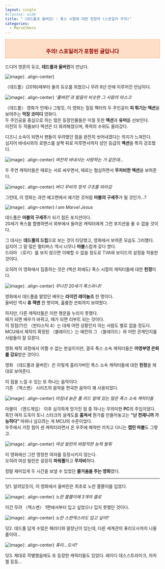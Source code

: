 ```yaml
---
layout: single
#classes: wide
title: "〈데드풀과 울버린〉꞉ 폭스 시절에 대한 헌정작 (스포일러 주의)"
categories:
  - MarvelHero
---
```


<div style="background-color: #fedec7; padding: 10px; border: 1px dashed #fe8943; margin-bottom: 1.2em;"><p style="text-align: center; margin-bottom: 0;"><b><span style="color: #980000; font-size: 1.222em;">주의! 스포일러가 포함된 글입니다</span></b></p></div>

드디어 영혼의 듀오, **데드풀과 울버린**이 만났다.  

![image](</images/2024-07-27b/deadpool-wolverine-ryan-reynolds-hugh-jackman-topaz-enhance-2xs64.jpg>){: .align-center}

〈데드풀〉(2016)때부터 둘의 듀오를 외쳤으니 무려 8년 만에 이루어진 만남이다.  

![image](</images/2024-07-27b/Deadpool.2016s64.jpg>){: .align-center}
*‘풀버린’과 발음이 비슷한 그 사람의 마스크*

〈데드풀〉 영화가 언제나 그렇듯, 이 영화는 힐링 팩터의 두 주인공이 **피 튀기는 액션**을 보여주는 **막장 코미디** 영화다.  
두 주인공을 중심으로 하는 많은 등장인물들은 미칠 듯한 **액션**과 **유머**를 선보인다.  
이전의 두 작품보다 액션은 더 화려해졌으며, 폭력의 수위도 올라갔다.

디즈니 소속이 되면서 팬들이 우려했던 점을 완전히 씻어내겠다는 의지가 느껴진다.  
심지어 바네사와의 로맨스를 살짝 뒤로 미루면서까지 성인 등급의 **액션**을 특히 강조했다.

![image](</images/2024-07-27b/DP&Wolvy_20240727_120911.162s64.jpg>){: .align-center}
*여전히 바네사는 사랑하는 거 같은데...*

두 주연 캐릭터들은 때로는 서로 싸우면서, 때로는 협심하면서 **무자비한 액션**을 보여준다.

![image](</images/2024-07-27b/DP&Wolvy_20240727_121521.334s64.jpg>){: .align-center}
*버디 무비의 정석 구조를 따라감*

그런데, 이 영화는 과연 예고편에서 얘기한 것처럼 **마블의 구세주**가 될 것인가...?

![image](</images/2024-07-27b/jesus-s64.jpg>){: .align-center}
*I am Marvel Jesus*

데드풀은 **마블의 구세주**가 되기 힘든 포지션이다.  
20세기 폭스를 합병하면서 외부에서 들어온 캐릭터에게 그런 포지션을 줄 수 없을 것이다.

그 대사는 **데드풀의 드립**으로 보는 것이 타당했고, 영화에서 보여준 모습도 그러했다.  
심지어 그 말 많은 멀티버스 역시 너무나 **마블**스럽게 갖다 썼다.  
드라마 〈로키〉를 보지 않으면 이해할 수 없을 정도로 TVA와 보이드의 설정을 적용한 것이다.

오히려 이 영화에서 집중하는 것은 (액션 외에도) 폭스 시절의 캐릭터들에 대한 **헌정**이다.

![image](</images/2024-07-27b/DP&Wolvy_20240727_121344.223s64.jpg>){: .align-center}
*무너진 20세기 폭스라니!!*

영화에서 데드풀을 맡았던 배우는 **라이언 레이놀즈** 한 명이다.  
울버린 역시 **휴 잭맨** 한 명이며, 훌륭한 은퇴까지 보여줬다.

하지만, 다른 캐릭터들은 이런 행운을 누리지 못했다.  
때가 되면 배우가 바뀌고, 때가 되면 리부트 되는 것이다.  
이 정점(?)인 〈판타스틱 4〉는 대체 어떤 상황인지 아는 사람도 별로 없을 정도다.  
MCU에서 제작이 확정된 〈블레이드〉는 예전의 그 〈블레이드〉와 어떤 관계인지를 사람들이 잘 모른다.

영화 제작 과정에서 어쩔 수 없는 현실이지만, 결국 폭스 소속 캐릭터들은 **어영부영 은퇴를 강요**받은 것이다.

영화 〈데드풀과 울버린〉은 이렇게 흘러가버린 폭스 소속 캐릭터들에 대한 **헌정**을 제대로 보여준다.

이 점을 느낄 수 있는 또 하나는 음악이다.  
기존 〈엑스멘〉 시리즈의 음악을 편곡한 음악이 꽤 사용되었다.

![image](</images/2024-07-27b/DP&Wolvy_20240727_121413.278s64.jpg>){: .align-center}
*마침내 늙은 폴 러드 앞에 있는 많은 폭스 소속 캐릭터들*

마블이 〈엔드게임〉 이후 심각하게 망가진 점 중 하나는 무의미한 **PC**의 주입이었다.  
흑인 여자 도둑이 토니 스타크의 설계도를 **훔쳐서** 뭔가를 만들어놓고는 **“난 천재니까 가능하다”** 따위나 심으려는 게 MCU의 수준이었다.  
우주에서 가장 힘이 센 캐릭터라면서 온 우주에 해악만 끼치고 다니는 **캡틴 마블**도 그렇고.

![image](</images/2024-07-27b/DP&Wolvy_20240727_121447.041s64.jpg>){: .align-center}
*여성 빌런의 바람직한 능력 발휘*

이 영화에선 그런 멍청한 여자를 등장시키지 않는다.  
오히려 여성 빌런은 굉장히 **파워풀**하고 **무자비**하다.

정말 재미있게 두 시간을 보낼 수 있었던 **즐거움을 주는 영화**였다.

---

덧1. 알려있듯이, 이 영화에서 울버린은 최초로 노란 쫄쫄이를 입었다.

![image](</images/2024-07-27b/DP&Wolvy_20240727_121315.140s64.jpg>){: .align-center}
*노란 쫄쫄이에 3개의 클로*

이건 무려 〈엑스멘〉 1편에서부터 입고 싶었으나 입지 못했던 것이다.

![image](</images/2024-07-27b/X-Men_2000_Bs64.jpg>){: .align-center}
*노란 스판덱스라도 입고 싶어?*

덧2. 데드풀 답게 수많은 패러디와 말장난이 있는데, 다른 세계관의 퓨리오사까지 나올 줄이야...

![image](</images/2024-07-27b/DP&Wolvy_20240727_121426.619s64.jpg>){: .align-center}
*퓨리...오사?*

덧3. 제대로 작별했음에도 또 등장한 캐릭터들도 있었다. 레이디 데스스트라이크, 아자젤 등등...
